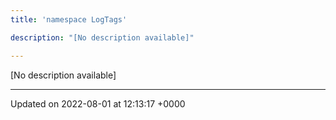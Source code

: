 ```yaml
---
title: 'namespace LogTags'

description: "[No description available]"

---
```







[No description available]






-------------------------------

Updated on 2022-08-01 at 12:13:17 +0000